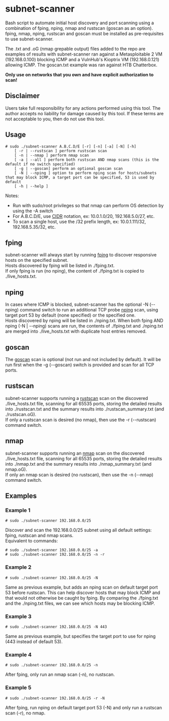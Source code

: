# subnet-scanner
Bash script to automate initial host discovery and port scanning using a combination of fping, nping, nmap and rustscan (goscan as an option).  
fping, nmap, nping, rustscan and goscan must be installed as pre-requisites to use subnet-scanner.  

The .txt and .oG (nmap grepable output) files added to the repo are examples of results with subnet-scanner ran against a Metasploitable 2 VM (192.168.0.100) blocking ICMP and a VulnHub's Kioptrix VM (192.168.0.121) allowing ICMP. The goscan.txt example was ran against HTB Chatterbox.  

**Only use on networks that you own and have explicit authorization to scan!**  

## Disclaimer
Users take full responsibility for any actions performed using this tool.  The author accepts no liability for damage caused by this tool.  If these terms are not acceptable to you, then do not use this tool.  

## Usage  
```text
# sudo ./subnet-scanner A.B.C.D/E [-r] [-n] [-a] [-N] [-h]  
	[ -r | --rustscan ] perform rustscan scan  
	[ -n | --nmap ] perform nmap scan  
	[ -a | --all ] perform both rustscan AND nmap scans (this is the default if no switch specified)  
	[ -g | --goscan] perform an optional goscan scan
	[ -N | --nping ] option to perform nping scan for hosts/subnets that may block ICMP, a target port can be specified, 53 is used by default  
	[ -h | --help ]  
```

Notes:  
* Run with sudo/root privileges so that nmap can perform OS detection by using the -A switch  
* For A.B.C.D/E, use [CIDR](https://en.wikipedia.org/wiki/Classless_Inter-Domain_Routing#CIDR_notation) notation, ex: 10.0.1.0/20, 192.168.5.0/27, etc.  
* To scan a single host, use the /32 prefix length, ex: 10.0.1.111/32, 192.168.5.35/32, etc.  

## fping
subnet-scanner will always start by running [fping](https://fping.org/) to discover responsive hosts on the specified subnet.  
Hosts discovered by fping will be listed in ./fping.txt.  
If only fping is run (no nping), the content of ./fping.txt is copied to ./live_hosts.txt.  

## nping
In cases where ICMP is blocked, subnet-scanner has the optional -N (--nping) command switch to run an additional TCP probe [nping](https://nmap.org/nping/) scan, using target port 53 by default (none specified) or the specified one.  
Hosts discovered by nping will be listed in ./nping.txt.
When both fping AND nping (-N | --nping) scans are run, the contents of ./fping.txt and ./nping.txt are merged into ./live_hosts.txt with duplicate host entries removed.  

## goscan  
The [goscan](https://github.com/sdcampbell/goscan) scan is optional (not run and not included by default). It will be run first when the -g (--goscan) switch is provided and scan for all TCP ports.  

## rustscan
subnet-scanner supports running a [rustscan](https://rustscan.github.io/RustScan/) scan on the discovered ./live_hosts.txt file, scanning for all 65535 ports, storing the detailed results into ./rustscan.txt and the summary results into ./rustscan_summary.txt (and ./rustscan.oG).  
If only a rustscan scan is desired (no nmap), then use the -r (--rustscan) command switch.  

## nmap
subnet-scanner supports running an [nmap](https://nmap.org/) scan on the discovered ./live_hosts.txt file, scanning for all 65535 ports, storing the detailed results into ./nmap.txt and the summary results into ./nmap_summary.txt (and nmap.oG).  
If only an nmap scan is desired (no rustscan), then use the -n (--nmap) command switch. 

## Examples
### Example 1
```text
# sudo ./subnet-scanner 192.168.0.0/25  
```
Discover and scan the 192.168.0.0/25 subnet using all default settings: fping, rustscan and nmap scans.  
Equivalent to commands:  
```text
# sudo ./subnet-scanner 192.168.0.0/25 -a  
# sudo ./subnet-scanner 192.168.0.0/25 -n -r  
```
### Example 2
```text
# sudo ./subnet-scanner 192.168.0.0/25 -N  
```	
Same as previous example, but adds an nping scan on default target port 53 before rustscan. This can help discover hosts that may block ICMP and that would not otherwise be caught by fping. By comparing the ./fping.txt and the ./nping.txt files, we can see which hosts may be blocking ICMP.  

### Example 3
```text
# sudo ./subnet-scanner 192.168.0.0/25 -N 443  
```
Same as previous example, but specifies the target port to use for nping (443 instead of default 53).  

### Example 4
```text
# sudo ./subnet-scanner 192.168.0.0/25 -n  
```	
After fping, only run an nmap scan (-n), no rustscan.  

### Example 5
```text
# sudo ./subnet-scanner 192.168.0.0/25 -r -N  
```	
After fping, run nping on default target port 53 (-N) and only run a rustscan scan (-r), no nmap.
